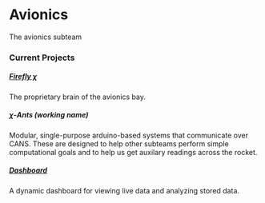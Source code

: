 # Avionics
The avionics subteam 

### Current Projects
##### [Firefly χ](github.com/curocketengineering/firefly_chi)
The proprietary brain of the avionics bay. 

##### χ-Ants (working name)
Modular, single-purpose arduino-based systems that communicate over CANS. 
These are designed to help other subteams perform simple computational goals
and to help us get auxilary readings across the rocket.

##### [Dashboard](github.com/curocketengineering/dashboard)
A dynamic dashboard for viewing live data and analyzing stored data.
